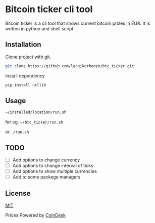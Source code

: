 # Bitcoin ticker cli tool

Bitcoin ticker is a cli tool that shows current bitcoin prizes in EUR. It is written in python and shell script.

## Installation

Clone project with git.
```bash
git clone https://github.com/lennikorhonen/btc_ticker.git
```
Install dependency
```bash
pip install urllib
```

## Usage

```bash
~/installed/location/run.sh
```
for eg. `~/btc_ticker/run.sh`

or `./run.sh`

## TODO
- [ ] Add options to change currency
- [ ] Add options to change interval of ticks
- [ ] Add options to show multiple currencies
- [ ] Add to some packege managers

## License
[MIT](https://choosealicense.com/licenses/mit/)

Prices Powered by [CoinDesk](https://www.coindesk.com/price/bitcoin)
